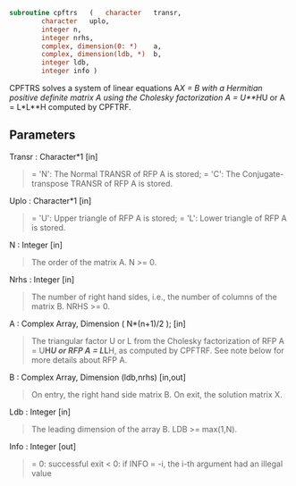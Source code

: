 ```fortran
subroutine cpftrs	(	character	transr,
		character	uplo,
		integer	n,
		integer	nrhs,
		complex, dimension(0: *)	a,
		complex, dimension(ldb, *)	b,
		integer	ldb,
		integer	info )
```

 CPFTRS solves a system of linear equations A*X = B with a Hermitian
 positive definite matrix A using the Cholesky factorization
 A = U**H*U or A = L*L**H computed by CPFTRF.

## Parameters
Transr : Character*1 [in]
> = 'N':  The Normal TRANSR of RFP A is stored;
> = 'C':  The Conjugate-transpose TRANSR of RFP A is stored.

Uplo : Character*1 [in]
> = 'U':  Upper triangle of RFP A is stored;
> = 'L':  Lower triangle of RFP A is stored.

N : Integer [in]
> The order of the matrix A.  N >= 0.

Nrhs : Integer [in]
> The number of right hand sides, i.e., the number of columns
> of the matrix B.  NRHS >= 0.

A : Complex Array, Dimension ( N*(n+1)/2 ); [in]
> The triangular factor U or L from the Cholesky factorization
> of RFP A = U**H*U or RFP A = L*L**H, as computed by CPFTRF.
> See note below for more details about RFP A.

B : Complex Array, Dimension (ldb,nrhs) [in,out]
> On entry, the right hand side matrix B.
> On exit, the solution matrix X.

Ldb : Integer [in]
> The leading dimension of the array B.  LDB >= max(1,N).

Info : Integer [out]
> = 0:  successful exit
> < 0:  if INFO = -i, the i-th argument had an illegal value

